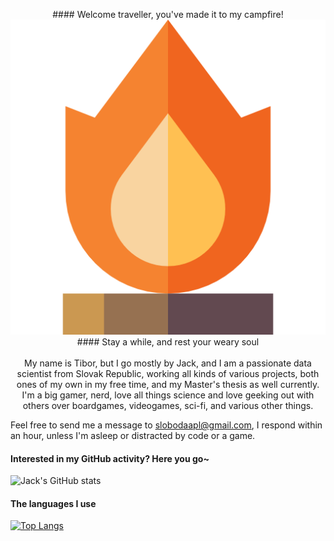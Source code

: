 <p align="center">
  #### Welcome traveller, you've made it to my campfire!
  <br/>
  <img src="campfire.png">
  <br/>
  #### Stay a while, and rest your weary soul
  <br/>
  <br/>
  My name is Tibor, but I go mostly by Jack, and I am a passionate data scientist from Slovak Republic, working all kinds of various projects, both ones of my own in my free time, and my Master's thesis as well currently. I'm a big gamer, nerd, love all things science and love geeking out with others over boardgames, videogames, sci-fi, and various other things.
  
  Feel free to send me a message to <slobodaapl@gmail.com>, I respond within an hour, unless I'm asleep or distracted by code or a game.
  <br/>
  #### Interested in my GitHub activity? Here you go~
  ![Jack's GitHub stats](https://github-readme-stats.vercel.app/api?username=slobodaapl&count_private=true&show_icons=true&theme=cobalt)
  <br/>
  #### The languages I use
  [![Top Langs](https://github-readme-stats.vercel.app/api/top-langs/?username=slobodaapl)](https://github.com/anuraghazra/github-readme-stats)
  <br/>
</p>
